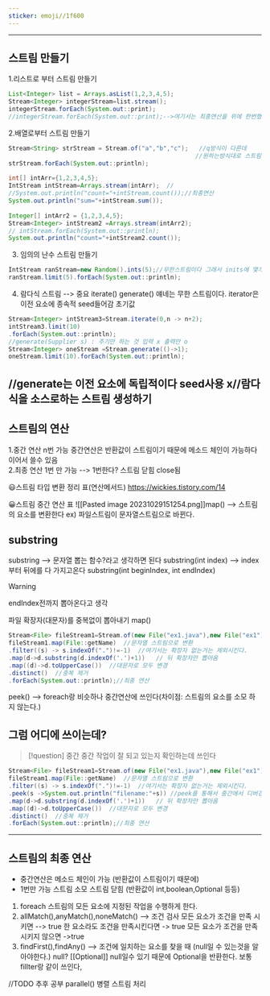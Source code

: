 ```yaml
---
sticker: emoji//1f600
---
```

---

## 스트림 만들기

1.리스트로 부터 스트림 만들기

```java
List<Integer> list = Arrays.asList(1,2,3,4,5);  
Stream<Integer> integerStream=list.stream();  
integerStream.forEach(System.out::print);  
//integerStream.forEach(System.out::print);-->여기서는 최종연산을 위에 한번했기 때문에 오류가 난다. 스트림이 닫히기 때문에 --> 스트림을 다시 생성해야한다.

```
2.배열로부터 스트림 만들기 

```java
Stream<String> strStream = Stream.of("a","b","c");   //q방식이 다른데 
													//원하는방식대로 스트림 생성
strStream.forEach(System.out::println);  
  
int[] intArr={1,2,3,4,5};  
IntStream intStream=Arrays.stream(intArr);  //
//System.out.println("count="+intStream.count());//최종연산  
System.out.println("sum="+intStream.sum());  
  
Integer[] intArr2 = {1,2,3,4,5};  
Stream<Integer> intStream2 =Arrays.stream(intArr2);  
// intStream.forEach(System.out::println);  
System.out.println("count="+intStream2.count());
```
3. 임의의 난수 스트림 만들기

```java
IntStream ranStream=new Random().ints(5);//무한스트림이다 그래서 inits에 몇개를 만들껀지 적거나 limit로 제한을 걸거나 해야함  
ranStream.limit(5).forEach(System.out::println);
```
 4. 람다식 스트림 --> 중요 iterate() generate() 얘네는 무한 스트림이다. iterator은 이전 요소에 종속적 seed들어감 초기값  

```java
Stream<Integer> intStream3=Stream.iterate(0,n -> n+2);  
intStream3.limit(10)  
.forEach(System.out::println);  
//generate(Supplier s) : 주기만 하는 것 입력 x 출력만 o 
Stream<Integer> oneStream =Stream.generate(()->1);  
oneStream.limit(10).forEach(System.out::println);
```

//generate는 이전 요소에 독립적이다 seed사용 x//람다식을 소스로하는 스트림 생성하기
---

## 스트림의 연산

1.중간 연산 n번 가능 중간연산은 반환값이 스트림이기 때문에 메소드 체인이 가능하다 이어서 쓸수 있음  
2.최종 연산 1번 만 가능 --> 1번한다? 스트림 닫힘 close됨

😃스트림 타입 변환 정리 표(연산메서드)
<https://wickies.tistory.com/14>

😀스트림 중간 연산 표
![[Pasted image 20231029151254.png]]map() --> 스트림의 요소를 변환한다
ex) 파일스트림이 문자열스트림으로 바뀐다.
## substring

substring  --> 문자열 뽑는 함수?라고 생각하면 된다
substring(int index) --> index부터 뒤에를 다 가지고온다
substring(int beginIndex, int endIndex)
>[!warning]
>endIndex전까지 뽑아온다고 생각

파일 확장자(대문자)를 중복없이 뽑아내기
map()
```java
Stream<File> fileStream1=Stream.of(new File("ex1.java"),new File("ex1"),new File("Ex1.bak"));  
fileStream1.map(File::getName)  //문자열 스트림으로 변환
.filter((s) -> s.indexOf(".")!=-1)  //여기서는 확장자 없는거는 제외시킨다.
.map(d->d.substring(d.indexOf('.')+1))   // 뒤 확장자만 뽑아옴
.map((d)->d.toUpperCase())  //대문자로 모두 변경
.distinct()  //중복 제거
.forEach(System.out::println);//최종 연산

```
peek() --> foreach랑 비슷하나 중간연산에 쓰인다(차이점: 스트림의 요소를 소모 하지 않는다.)
## 그럼 어디에 쓰이는데?
>[!question]
>중간 중간 작업이 잘 되고 있는지 확인하는데 쓰인다


```java
Stream<File> fileStream1=Stream.of(new File("ex1.java"),new File("ex1"),new File("Ex1.bak"));  
fileStream1.map(File::getName)  //문자열 스트림으로 변환
.filter((s) -> s.indexOf(".")!=-1)  //여기서는 확장자 없는거는 제외시킨다.
.peek(s ->System.out.println("filename:"+s)) //peek를 통해서 중간에서 디버깅 확인
.map(d->d.substring(d.indexOf('.')+1))   // 뒤 확장자만 뽑아옴
.map((d)->d.toUpperCase())  //대문자로 모두 변경
.distinct()  //중복 제거
.forEach(System.out::println);//최종 연산

```

---
## 스트림의 최종 연산
- 중간연산은  메소드 체인이 가능 (반환값이 스트림이기 때문에)
- 1번만 가능 스트림 소모 스트림 닫힘 (반환값이 int,boolean,Optional 등등)
	
1. foreach
 스트림의 모든 요소에 지정된 작업을 수행하게 한다. 
 2. allMatch(),anyMatch(),noneMatch() --> 조건 검사 
	 모든 요소가 조건을 만족 시키면 --> true
	 한 요소라도 조건을 만족시킨다면 -> true
	 모든 요소가 조건을 만족시키지 않으면 ->true 
 3. findFirst(),findAny() --> 조건에 일치하는 요소를 찾을 때 (null일 수 있는것을 알아야한다.) null? [[Optional]]
	 null일수 있기 때문에 Optional을 반환한다.
	 보통 fillter랑 같이 쓰인다,
	
//TODO 추후 공부
parallel() 병렬 스트림 처리 

